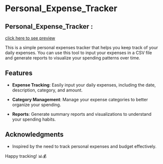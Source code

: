 # Personal_Expense_Tracker
## Personal_Expense_Tracker :
[ click here to see preview](https://github.com/ruchitasahu480/Personal_Expense_Tracker/blob/main/personal_budget.pdf)

This is a simple personal expenses tracker that helps you keep track of your daily expenses. You can use this tool to input your expenses in a CSV file and generate reports to visualize your spending patterns over time.

## Features

- **Expense Tracking**: Easily input your daily expenses, including the date, description, category, and amount.

- **Category Management**: Manage your expense categories to better organize your spending.

- **Reports**: Generate summary reports and visualizations to understand your spending habits.

## Acknowledgments

- Inspired by the need to track personal expenses and budget effectively.

Happy tracking! 📊💰

